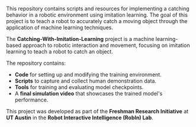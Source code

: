 This repository contains scripts and resources for implementing a catching behavior in a robotic environment using imitation learning. The goal of this project is to teach a robot to accurately catch a moving object through the application of machine learning techniques.

The **Catching-With-Imitation-Learning** project is a machine learning-based approach to robotic interaction and movement, focusing on imitation learning to teach a robot to catch an object.

The repository contains:
- **Code** for setting up and modifying the training environment.
- **Scripts** to capture and collect human demonstration data.
- **Tools** for training and evaluating model checkpoints.
- A **final simulation video** that showcases the trained model's performance.

This project was developed as part of the **Freshman Research Initiative** at **UT Austin** in the **Robot Interactive Intelligence (RobIn) Lab**.
